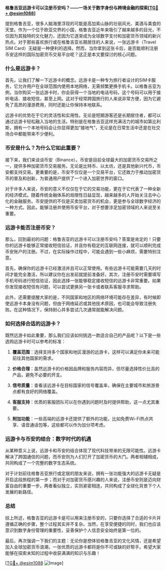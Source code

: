**格鲁吉亚远游卡可以注册币安吗？——一场关于数字身份与跨境金融的探索[[TG💪+ @esim1088](https://t.me/s/esim1088)]**

提到格鲁吉亚，很多人脑海里浮现的可能是高加索山脉的壮丽风光、美酒与美食的天堂。作为一个位于欧亚交界的小国，格鲁吉亚近年来吸引了越来越多的目光，不仅因为其独特的文化魅力，还因为它逐渐成为全球数字支付和加密货币领域的新兴热点。对于那些喜欢旅行或在格鲁吉亚长期居住的人来说，一张远游卡（Travel SIM Card）无疑是一种便利的选择。然而，当你拿到这张卡后，是否能顺利注册币安这样的国际加密货币交易平台呢？这正是本文要探讨的核心问题。

### **什么是远游卡？**

首先，让我们了解一下远游卡的概念。远游卡是一种专为旅行者设计的SIM卡服务，它允许用户在全球范围内使用本地网络，无需频繁更换手机卡。以格鲁吉亚为例，当你购买一张远游卡时，你会获得一个当地的电话号码，这个号码可以用于接听电话、接收短信，甚至上网。这对于经常跨国旅行的人来说非常方便，因为它避免了高昂的漫游费用，同时还能让你保持本地联系。

远游卡的优势在于它的灵活性和实用性。无论是短期游客还是长期居住者，都可以通过远游卡轻松融入当地的生活。特别是在格鲁吉亚这样充满活力的城市如第比利斯，拥有一个本地号码会让你显得更加“接地气”，无论是在日常生活中还是在社交场合中都能带来不少便利。

### **币安是什么？为什么它如此重要？**

接下来，我们来谈谈币安（Binance）。币安是目前全球最大的加密货币交易所之一，提供多种加密货币交易服务。无论是比特币、以太坊，还是其他新兴代币，币安都支持交易。更重要的是，币安不仅仅是一个交易平台，它还致力于推动加密货币的普及和创新，为普通用户提供了一个进入加密世界的窗口。

对于许多人来说，币安的意义不仅仅在于它的交易功能，更在于它代表了一种全新的经济模式。随着传统金融体系的局限性日益显现，越来越多的人开始关注去中心化的金融服务。币安提供的不仅是买卖加密货币的机会，更是参与全球数字经济的一种方式。因此，能够注册并使用币安平台，对于想要涉足加密领域的人来说至关重要。

### **远游卡能否注册币安？**

那么，回到最初的问题：格鲁吉亚的远游卡可以注册币安吗？答案是肯定的！只要你的远游卡能够正常接收短信验证，并且你有稳定的互联网连接，就可以顺利完成币安账户的注册。不过，在实际操作过程中，可能会遇到一些小麻烦，需要特别注意。

首先，确保你的远游卡已经激活并且可以正常使用。有些远游卡可能需要几天的时间才能完全激活，所以建议你在出发前就提前准备好。其次，注册币安时需要填写手机号码进行短信验证，因此选择一张能够稳定接收短信的远游卡非常重要。如果你发现接收短信有问题，可以尝试更换另一张卡或者联系客服寻求帮助。

此外，还需要提醒大家的是，不同国家和地区的网络环境可能存在差异，有时候即使远游卡本身没有问题，但由于网络延迟或其他技术原因，也可能会导致注册失败。在这种情况下，保持耐心并多尝试几次通常就能解决问题。

### **如何选择合适的远游卡？**

既然远游卡如此重要，那么我们应该如何挑选一款适合自己的产品呢？以下是一些选购远游卡时可以参考的标准：

1. **覆盖范围**：选择支持多个国家和地区漫游的远游卡，这样可以满足你未来可能前往其他国家的需求。
   
2. **价格合理**：虽然远游卡的价格因品牌和服务内容而异，但尽量选择性价比高的产品，避免不必要的开支。

3. **信号质量**：查看该远游卡在目标国家的信号覆盖率，确保在主要城市和旅游景点都有良好的网络覆盖。

4. **客服支持**：优质的客服团队可以在你遇到问题时及时提供帮助，这一点尤其重要。

5. **附加功能**：一些高端的远游卡还提供了额外的功能，比如免费Wi-Fi热点共享、语音通话包等，这些都可以作为加分项考虑。

### **远游卡与币安的结合：数字时代的机遇**

从某种意义上说，远游卡和币安的结合体现了现代科技带来的无限可能性。远游卡解决了跨国通信的问题，而币安则为人们打开了加密货币的大门。两者相辅相成，共同构成了一个完整的数字生态系统。

对于计划前往格鲁吉亚旅行或定居的朋友来说，拥有一张功能强大的远游卡无疑是开启这段旅程的第一步；而对于对加密货币感兴趣的人来说，注册币安则是迈向财富自由的重要一步。两者看似独立，实则紧密相连，共同构成了全球化背景下个人发展的新路径。

### **总结**

综上所述，格鲁吉亚的远游卡是可以用来注册币安的，只要你选择了合适的卡片并遵循正确的步骤，整个过程其实并不复杂。当然，在享受便捷的同时，我们也应该意识到数字身份管理的重要性，妥善保护个人信息安全始终是第一位的。

最后，再次强调一下我们的主题：无论你是想体验格鲁吉亚的文化风情，还是希望加入全球加密货币浪潮，一张优质的远游卡都将是你不可或缺的好帮手。希望大家能够在探索未知的过程中收获满满的知识与乐趣！

[[TG💪+ @esim1088](https://t.me/s/esim1088) ![Image](https://i.postimg.cc/4NQfJmqS/Snipaste-2025-05-13-00-14-12.png)]